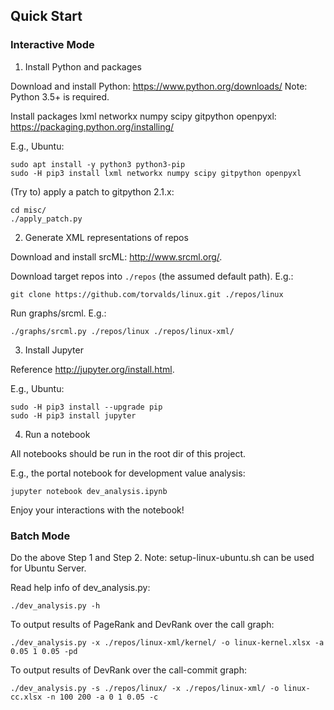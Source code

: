 
## Quick Start

### Interactive Mode

1. Install Python and packages

Download and install Python: <https://www.python.org/downloads/>
Note: Python 3.5+ is required.

Install packages lxml networkx numpy scipy gitpython openpyxl: <https://packaging.python.org/installing/>

E.g., Ubuntu:
```
sudo apt install -y python3 python3-pip
sudo -H pip3 install lxml networkx numpy scipy gitpython openpyxl
```

(Try to) apply a patch to gitpython 2.1.x:
```
cd misc/
./apply_patch.py
```

2. Generate XML representations of repos

Download and install srcML: <http://www.srcml.org/>.

Download target repos into `./repos` (the assumed default path).
E.g.:
```
git clone https://github.com/torvalds/linux.git ./repos/linux
```

Run graphs/srcml. E.g.:
```
./graphs/srcml.py ./repos/linux ./repos/linux-xml/
```

3. Install Jupyter

Reference <http://jupyter.org/install.html>.

E.g., Ubuntu:
```
sudo -H pip3 install --upgrade pip
sudo -H pip3 install jupyter
```

4. Run a notebook

All notebooks should be run in the root dir of this project.

E.g., the portal notebook for development value analysis:
```
jupyter notebook dev_analysis.ipynb
```

Enjoy your interactions with the notebook!

### Batch Mode

Do the above Step 1 and Step 2.
Note: setup-linux-ubuntu.sh can be used for Ubuntu Server.

Read help info of dev_analysis.py:
```
./dev_analysis.py -h
```

To output results of PageRank and DevRank over the call graph:
```
./dev_analysis.py -x ./repos/linux-xml/kernel/ -o linux-kernel.xlsx -a 0.05 1 0.05 -pd
```

To output results of DevRank over the call-commit graph:
```
./dev_analysis.py -s ./repos/linux/ -x ./repos/linux-xml/ -o linux-cc.xlsx -n 100 200 -a 0 1 0.05 -c
```
